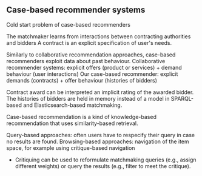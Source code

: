 ## Case-based recommender systems

Cold start problem of case-based recommenders

The matchmaker learns from interactions between contracting authorities and bidders
A contract is an explicit specification of user's needs.

Similarly to collaborative recommendation approaches, case-based recommenders exploit data about past behaviour.
Collaborative recommender systems: explicit offers (product or services) + demand behaviour (user interactions)
Our case-based recommender: explicit demands (contracts) + offer behaviour (histories of bidders)

Contract award can be interpreted an implicit rating of the awarded bidder.
The histories of bidders are held in memory instead of a model in SPARQL-based and Elasticsearch-based matchmaking.

<!-- TODO: Explain the difference between matchmaking and recommender systems. (Notion of a query.) -->

Case-based recommendation is a kind of knowledge-based recommendation that uses similarity-based retrieval.

Query-based approaches: often users have to respecify their query in case no results are found.
Browsing-based approaches: navigation of the item space, for example using critique-based navigation
- Critiquing can be used to reformulate matchmaking queries (e.g., assign different weights) or query the results (e.g., filter to meet the critique).

<!--
TODO: Does "collaboration via content" fit our recommender? (M. J. Pazzani, A framework for collaborative, content-based and demographic filtering, Artificial Intelligence Review 13 (1999), no. 5–6, 393–408.)
-->
